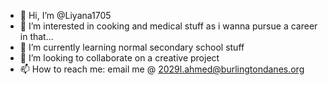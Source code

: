 - 👋 Hi, I’m @Liyana1705
- 👀 I’m interested in cooking and medical stuff as i wanna pursue a career in that...
- 🌱 I’m currently learning normal secondary school stuff
- 💞️ I’m looking to collaborate on a creative project
- 📫 How to reach me: email me @ 2029l.ahmed@burlingtondanes.org 

<!---
Liyana1705/Liyana1705 is a ✨ special ✨ repository because its `README.md` (this file) appears on your GitHub profile.
You can click the Preview link to take a look at your changes.
--->
